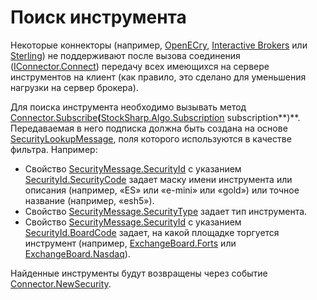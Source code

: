 # Поиск инструмента

Некоторые коннекторы (например, [OpenECry](OEC.md), [Interactive Brokers](IB.md) или [Sterling](Sterling.md)) не поддерживают после вызова соединения ([IConnector.Connect](xref:StockSharp.BusinessEntities.IConnector.Connect)) передачу всех имеющихся на сервере инструментов на клиент (как правило, это сделано для уменьшения нагрузки на сервер брокера). 

Для поиска инструмента необходимо вызывать метод [Connector.Subscribe](xref:StockSharp.Algo.Connector.Subscribe(StockSharp.Algo.Subscription))**(**[StockSharp.Algo.Subscription](xref:StockSharp.Algo.Subscription) subscription**)**. Передаваемая в него подписка должна быть создана на основе [SecurityLookupMessage](xref:StockSharp.Messages.SecurityLookupMessage), поля которого используются в качестве фильтра. Например: 

- Свойство [SecurityMessage.SecurityId](xref:StockSharp.Messages.SecurityMessage.SecurityId) с указанием [SecurityId.SecurityCode](xref:StockSharp.Messages.SecurityId.SecurityCode) задает маску имени инструмента или описания (например, «ES» или «e\-mini» или «gold») или точное название (например, «esh5»).
- Свойство [SecurityMessage.SecurityType](xref:StockSharp.Messages.SecurityMessage.SecurityType) задает тип инструмента.
- Свойство [SecurityMessage.SecurityId](xref:StockSharp.Messages.SecurityMessage.SecurityId) с указанием [SecurityId.BoardCode](xref:StockSharp.Messages.SecurityId.BoardCode) задает, на какой площадке торгуется инструмент (например, [ExchangeBoard.Forts](xref:StockSharp.BusinessEntities.ExchangeBoard.Forts) или [ExchangeBoard.Nasdaq](xref:StockSharp.BusinessEntities.ExchangeBoard.Nasdaq)).

Найденные инструменты будут возвращены через событие [Connector.NewSecurity](xref:StockSharp.Algo.Connector.NewSecurity). 
